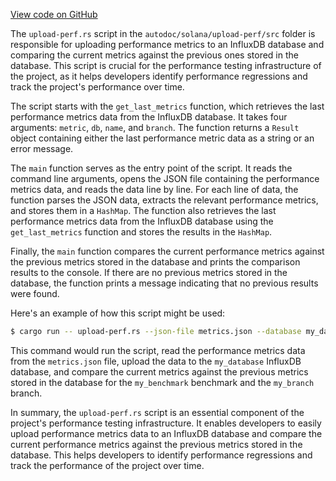 [View code on GitHub](https://github.com/solana-labs/solana/tree/master/na/upload-perf)

The `upload-perf.rs` script in the `autodoc/solana/upload-perf/src` folder is responsible for uploading performance metrics to an InfluxDB database and comparing the current metrics against the previous ones stored in the database. This script is crucial for the performance testing infrastructure of the project, as it helps developers identify performance regressions and track the project's performance over time.

The script starts with the `get_last_metrics` function, which retrieves the last performance metrics data from the InfluxDB database. It takes four arguments: `metric`, `db`, `name`, and `branch`. The function returns a `Result` object containing either the last performance metric data as a string or an error message.

The `main` function serves as the entry point of the script. It reads the command line arguments, opens the JSON file containing the performance metrics data, and reads the data line by line. For each line of data, the function parses the JSON data, extracts the relevant performance metrics, and stores them in a `HashMap`. The function also retrieves the last performance metrics data from the InfluxDB database using the `get_last_metrics` function and stores the results in the `HashMap`.

Finally, the `main` function compares the current performance metrics against the previous metrics stored in the database and prints the comparison results to the console. If there are no previous metrics stored in the database, the function prints a message indicating that no previous results were found.

Here's an example of how this script might be used:

```sh
$ cargo run -- upload-perf.rs --json-file metrics.json --database my_database --benchmark my_benchmark --branch my_branch
```

This command would run the script, read the performance metrics data from the `metrics.json` file, upload the data to the `my_database` InfluxDB database, and compare the current metrics against the previous metrics stored in the database for the `my_benchmark` benchmark and the `my_branch` branch.

In summary, the `upload-perf.rs` script is an essential component of the project's performance testing infrastructure. It enables developers to easily upload performance metrics data to an InfluxDB database and compare the current performance metrics against the previous metrics stored in the database. This helps developers to identify performance regressions and track the performance of the project over time.
